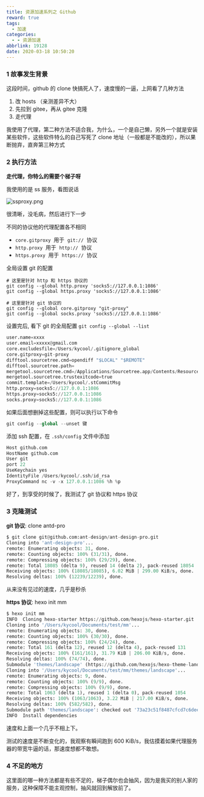 ```yaml
---
title: 资源加速系列之 Github
reward: true
tags:
  - 加速
categories:
  - - 资源加速
abbrlink: 19128
date: 2020-03-18 10:50:20
---
```


### 1 故事发生背景

这段时间，github 的 clone 快搞死人了，速度慢的一逼，上网看了几种方法<!--more-->

1. 改 hosts （亲测差异不大）
2. 先拉到 gitee，再从 gitee 克隆
3. 走代理

我使用了代理，第二种方法不适合我，为什么，一个是自己懒，另外一个就是安装某些软件，这些软件特么的自己写死了 clone 地址（一般都是不能改的），所以果断抛弃，直奔第三种方式

<!--more-->

### 2 执行方法

**走代理，你特么的需要个梯子呀**

我使用的是 ss 服务，看图说话

![ssproxy.png](addGithubSpeed_ssproxy.png)

很清晰，没毛病，然后进行下一步

不同的协议他的代理配置各不相同

- `core.gitproxy`  用于  `git://`  协议
- `http.proxy`  用于  `http://`  协议
- `https.proxy`  用于  `https://`  协议

全局设置 git 的配置

```
# 这里是针对 http 和 https 协议的
git config --global http.proxy 'socks5://127.0.0.1:1086'
git config --global https.proxy 'socks5://127.0.0.1:1086'

# 这里是针对 git 协议的
git config --global core.gitproxy "git-proxy"
git config --global socks.proxy 'socks5://127.0.0.1:1086'
```

设置完后, 看下 git 的全局配置 `git config --global --list`

```python
user.name=xxxx
user.email=xxxxx@gmail.com
core.excludesfile=/Users/kycool/.gitignore_global
core.gitproxy=git-proxy
difftool.sourcetree.cmd=opendiff "$LOCAL" "$REMOTE"
difftool.sourcetree.path=
mergetool.sourcetree.cmd=/Applications/Sourcetree.app/Contents/Resources/opendiff-w.sh "$LOCAL" "$REMOTE" -ancestor "$BASE" -merge "$MERGED"
mergetool.sourcetree.trustexitcode=true
commit.template=/Users/kycool/.stCommitMsg
http.proxy=socks5://127.0.0.1:1086
https.proxy=socks5://127.0.0.1:1086
socks.proxy=socks5://127.0.0.1:1086
```

如果后面想删掉这些配置，则可以执行以下命令

```python
git config --global --unset 键
```

添加 ssh 配置，在 `.ssh/config` 文件中添加

```python
Host github.com
HostName github.com
User git
port 22
UseKeychain yes
IdentityFile /Users/kycool/.ssh/id_rsa
ProxyCommand nc -v -x 127.0.0.1:1086 %h %p
```

好了，到享受的时候了，我测试了 git 协议和 https 协议

### 3 克隆测试

**git 协议**: clone antd-pro

```python
$ git clone git@github.com:ant-design/ant-design-pro.git
Cloning into 'ant-design-pro'...
remote: Enumerating objects: 31, done.
remote: Counting objects: 100% (31/31), done.
remote: Compressing objects: 100% (29/29), done.
remote: Total 18085 (delta 9), reused 14 (delta 2), pack-reused 18054
Receiving objects: 100% (18085/18085), 6.02 MiB | 299.00 KiB/s, done.
Resolving deltas: 100% (12239/12239), done.
```

从来没有见过的速度，几乎是秒杀

**https 协议**: hexo init mm

```python
$ hexo init mm
INFO  Cloning hexo-starter https://github.com/hexojs/hexo-starter.git
Cloning into '/Users/kycool/Documents/test/mm'...
remote: Enumerating objects: 30, done.
remote: Counting objects: 100% (30/30), done.
remote: Compressing objects: 100% (24/24), done.
remote: Total 161 (delta 12), reused 12 (delta 4), pack-reused 131
Receiving objects: 100% (161/161), 31.79 KiB | 206.00 KiB/s, done.
Resolving deltas: 100% (74/74), done.
Submodule 'themes/landscape' (https://github.com/hexojs/hexo-theme-landscape.git) registered for path 'themes/landscape'
Cloning into '/Users/kycool/Documents/test/mm/themes/landscape'...
remote: Enumerating objects: 9, done.
remote: Counting objects: 100% (9/9), done.
remote: Compressing objects: 100% (9/9), done.
remote: Total 1063 (delta 1), reused 1 (delta 0), pack-reused 1054
Receiving objects: 100% (1063/1063), 3.22 MiB | 217.00 KiB/s, done.
Resolving deltas: 100% (582/582), done.
Submodule path 'themes/landscape': checked out '73a23c51f8487cfcd7c6deec96ccc7543960d350'
INFO  Install dependencies
```

速度和上面一个几乎不相上下。

测试的速度是不断变化的，我观察有瞬间跑到 600 KiB/s，我估摸着如果代理服务器的带宽牛逼的话，那速度想都不敢想。

### 4 不足的地方

这里面的哪一种方法都是有些不足的，梯子偶尔也会抽风，因为是我买的别人家的服务，这种保障不能主观控制，抽风就回到解放前了。
